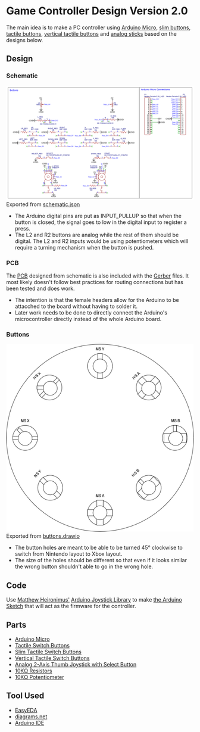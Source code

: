 # Game Controller Design Version 2.0

The main idea is to make a PC controller using [Arduino Micro](https://store.arduino.cc/products/arduino-micro), [slim buttons](https://www.adafruit.com/product/1489), [tactile buttons](https://www.adafruit.com/product/367), [vertical tactile buttons](https://www.digikey.com/en/products/detail/omron-electronics-inc-emc-div/B3F-3100/368365) and [analog sticks](https://www.adafruit.com/product/512) based on the designs below.

## Design

### Schematic
![Schematic](schematic.png) <br>
Exported from [schematic.json](schematic.json)

- The Arduino digital pins are put as INPUT_PULLUP so that when the button is closed, the signal goes to low in the digital input to register a press.
- The L2 and R2 buttons are analog while the rest of them should be digital. The L2 and R2 inputs would be using potentiometers which will require a turning mechanism when the button is pushed.

### PCB
The [PCB](pcb.json) designed from schematic is also included with the [Gerber](Gerber) files. It most likely doesn't follow best practices for routing connections but has been tested and does work.
- The intention is that the female headers allow for the Arduino to be attacched to the board without having to solder it.
- Later work needs to be done to directly connect the Arduino's microcontroller directly instead of the whole Arduino board.

### Buttons
![Buttons](../V1.0/buttons.png) <br>
Exported from [buttons.drawio](../V1.0/buttons.drawio)

- The button holes are meant to be able to be turned 45° clockwise to switch from Nintendo layout to Xbox layout.
- The size of the holes should be different so that even if it looks similar the wrong button shouldn't able to go in the wrong hole.

## Code
Use [Matthew Heironimus'](https://github.com/MHeironimus) [Arduino Joystick Library](https://github.com/MHeironimus/ArduinoJoystickLibrary) to make [the Arduino Sketch](code/code.ino) that will act as the firmware for the controller.

## Parts
- [Arduino Micro](https://store.arduino.cc/products/arduino-micro)
- [Tactile Switch Buttons](https://www.adafruit.com/product/367)
- [Slim Tactile Switch Buttons](https://www.adafruit.com/product/1489)
- [Vertical Tactile Switch Buttons](https://www.digikey.com/en/products/detail/omron-electronics-inc-emc-div/B3F-3100/368365)
- [Analog 2-Axis Thumb Joystick with Select Button](https://www.adafruit.com/product/512)
- [10KΩ Resistors](https://www.adafruit.com/product/2784)
- [10KΩ Potentiometer](https://www.adafruit.com/product/356)

## Tool Used
- [EasyEDA](https://easyeda.com/)
- [diagrams.net](https://app.diagrams.net/)
- [Arduino IDE](https://www.arduino.cc/en/software)
